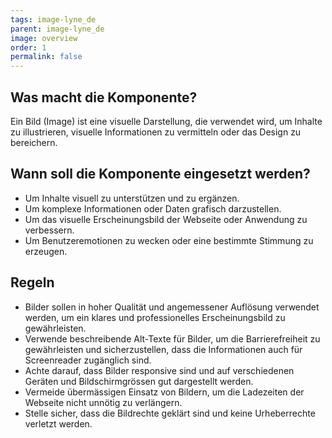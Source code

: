 ```yaml
---
tags: image-lyne_de
parent: image-lyne_de
image: overview
order: 1
permalink: false
---
```


## Was macht die Komponente?
Ein Bild (Image) ist eine visuelle Darstellung, die verwendet wird, um Inhalte zu illustrieren, visuelle Informationen zu vermitteln oder das Design zu bereichern.

## Wann soll die Komponente eingesetzt werden?
* Um Inhalte visuell zu unterstützen und zu ergänzen.
* Um komplexe Informationen oder Daten grafisch darzustellen.
* Um das visuelle Erscheinungsbild der Webseite oder Anwendung zu verbessern.
* Um Benutzeremotionen zu wecken oder eine bestimmte Stimmung zu erzeugen.

## Regeln
* Bilder sollen in hoher Qualität und angemessener Auflösung verwendet werden, um ein klares und professionelles Erscheinungsbild zu gewährleisten.
* Verwende beschreibende Alt-Texte für Bilder, um die Barrierefreiheit zu gewährleisten und sicherzustellen, dass die Informationen auch für Screenreader zugänglich sind.
* Achte darauf, dass Bilder responsive sind und auf verschiedenen Geräten und Bildschirmgrössen gut dargestellt werden.
* Vermeide übermässigen Einsatz von Bildern, um die Ladezeiten der Webseite nicht unnötig zu verlängern.
* Stelle sicher, dass die Bildrechte geklärt sind und keine Urheberrechte verletzt werden.
